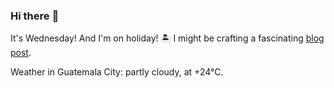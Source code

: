 ### Hi there :wave:

It's Wednesday! And I'm on holiday! :desert_island: I might be crafting a fascinating [blog post](https://benjaminwuethrich.dev).

Weather in Guatemala City: partly cloudy, at +24°C.
